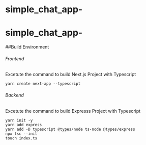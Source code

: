 # simple_chat_app-

# simple_chat_app-

##Build Environment

###### Frontend

Excetute the command to build Next.js Project with Typescript

```
yarn create next-app --typescript
```

###### Backend

Excetute the command to build Expresss Project with Typescript

```
yarn init -y
yarn add express
yarn add -D typescript @types/node ts-node @types/express
npx tsc --init
touch index.ts
```

